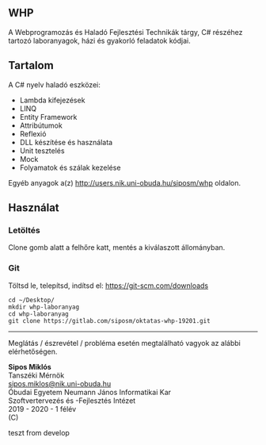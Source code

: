 ## WHP

A Webprogramozás és Haladó Fejlesztési Technikák tárgy, C# részéhez tartozó laboranyagok, házi és gyakorló feladatok kódjai.

## Tartalom

A C# nyelv haladó eszközei:
* Lambda kifejezések
* LINQ
* Entity Framework
* Attribútumok
* Reflexió
* DLL készítése és használata
* Unit tesztelés
* Mock
* Folyamatok és szálak kezelése

Egyéb anyagok a(z) http://users.nik.uni-obuda.hu/siposm/whp oldalon.

## Használat
### Letöltés
Clone gomb alatt a felhőre katt, mentés a kiválaszott állományban.

### Git
Töltsd le, telepítsd, indítsd el: https://git-scm.com/downloads
    
`cd ~/Desktop/`\
`mkdir whp-laboranyag`\
`cd whp-laboranyag`\
`git clone https://gitlab.com/siposm/oktatas-whp-19201.git`

---

Meglátás / észrevétel / probléma esetén megtalálható vagyok az alábbi elérhetőségen.


**Sipos Miklós**\
Tanszéki Mérnök\
sipos.miklos@nik.uni-obuda.hu\
Óbudai Egyetem Neumann János Informatikai Kar\
Szoftvertervezés és -Fejlesztés Intézet\
2019 - 2020 - 1 félév\
(C)

teszt from develop